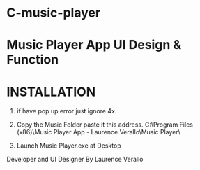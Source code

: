 # C-music-player
# Music Player App UI Design &amp; Function



# INSTALLATION
1. if have pop up error just ignore 4x.

2. Copy the Music Folder paste it this address.
C:\Program Files (x86)\Music Player App - Laurence Verallo\Music Player\

3. Launch Music Player.exe at Desktop


Developer and UI Designer
By Laurence Verallo
